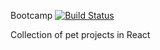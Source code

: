 Bootcamp    [![Build Status](https://travis-ci.org/itsprofcjs/bootcamp-react.svg?branch=master)](https://travis-ci.org/itsprofcjs/bootcamp-react)


Collection of pet projects in React
